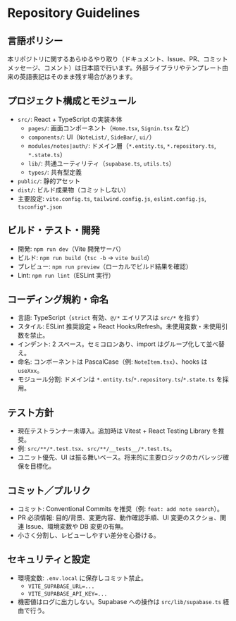 # Repository Guidelines

## 言語ポリシー

本リポジトリに関するあらゆるやり取り（ドキュメント、Issue、PR、コミットメッセージ、コメント）は日本語で行います。外部ライブラリやテンプレート由来の英語表記はそのまま残す場合があります。

## プロジェクト構成とモジュール
- `src/`: React + TypeScript の実装本体
  - `pages/`: 画面コンポーネント（`Home.tsx`, `Signin.tsx` など）
  - `components/`: UI（`NoteList/`, `SideBar/`, `ui/`）
  - `modules/notes|auth/`: ドメイン層（`*.entity.ts`, `*.repository.ts`, `*.state.ts`）
  - `lib/`: 共通ユーティリティ（`supabase.ts`, `utils.ts`）
  - `types/`: 共有型定義
- `public/`: 静的アセット
- `dist/`: ビルド成果物（コミットしない）
- 主要設定: `vite.config.ts`, `tailwind.config.js`, `eslint.config.js`, `tsconfig*.json`

## ビルド・テスト・開発
- 開発: `npm run dev`（Vite 開発サーバ）
- ビルド: `npm run build`（`tsc -b` → `vite build`）
- プレビュー: `npm run preview`（ローカルでビルド結果を確認）
- Lint: `npm run lint`（ESLint 実行）

## コーディング規約・命名
- 言語: TypeScript（`strict` 有効、`@/*` エイリアスは `src/*` を指す）
- スタイル: ESLint 推奨設定 + React Hooks/Refresh。未使用変数・未使用引数を禁止。
- インデント: 2 スペース。セミコロンあり、import はグループ化して並べ替え。
- 命名: コンポーネントは PascalCase（例: `NoteItem.tsx`）、hooks は `useXxx`。
- モジュール分割: ドメインは `*.entity.ts`/`*.repository.ts`/`*.state.ts` を採用。

## テスト方針
- 現在テストランナー未導入。追加時は Vitest + React Testing Library を推奨。
- 例: `src/**/*.test.tsx`、`src/**/__tests__/*.test.ts`。
- ユニット優先、UI は振る舞いベース。将来的に主要ロジックのカバレッジ確保を目標化。

## コミット／プルリク
- コミット: Conventional Commits を推奨（例: `feat: add note search`）。
- PR 必須情報: 目的/背景、変更内容、動作確認手順、UI 変更のスクショ、関連 Issue、環境変数や DB 変更の有無。
- 小さく分割し、レビューしやすい差分を心掛ける。

## セキュリティと設定
- 環境変数: `.env.local` に保存しコミット禁止。
  - `VITE_SUPABASE_URL=...`
  - `VITE_SUPABASE_API_KEY=...`
- 機密値はログに出力しない。Supabase への操作は `src/lib/supabase.ts` 経由で行う。
